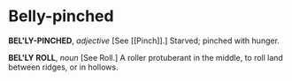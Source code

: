# Belly-pinched

**BEL'LY-PINCHED**, _adjective_ \[See [[Pinch]].\] Starved; pinched with hunger.

**BEL'LY ROLL**, _noun_ \[See Roll.\] A roller protuberant in the middle, to roll land between ridges, or in hollows.